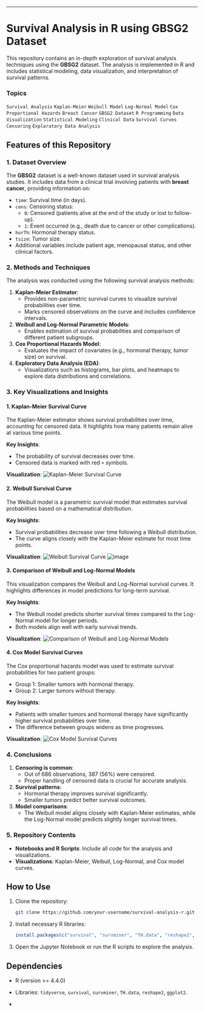 
---

# Survival Analysis in R using GBSG2 Dataset

This repository contains an in-depth exploration of survival analysis techniques using the **GBSG2** dataset. The analysis is implemented in R and includes statistical modeling, data visualization, and interpretation of survival patterns.

### Topics
`Survival Analysis` `Kaplan-Meier` `Weibull Model` `Log-Normal Model` `Cox Proportional Hazards` `Breast Cancer` `GBSG2 Dataset` `R Programming` `Data Visualization` `Statistical Modeling` `Clinical Data` `Survival Curves` `Censoring` `Exploratory Data Analysis`

## Features of this Repository

### 1. Dataset Overview
The **GBSG2** dataset is a well-known dataset used in survival analysis studies. It includes data from a clinical trial involving patients with **breast cancer**, providing information on:
- `time`: Survival time (in days).
- `cens`: Censoring status:
  - `0`: Censored (patients alive at the end of the study or lost to follow-up).
  - `1`: Event occurred (e.g., death due to cancer or other complications).
- `horTh`: Hormonal therapy status.
- `tsize`: Tumor size.
- Additional variables include patient age, menopausal status, and other clinical factors.

### 2. Methods and Techniques
The analysis was conducted using the following survival analysis methods:
1. **Kaplan-Meier Estimator**:
   - Provides non-parametric survival curves to visualize survival probabilities over time.
   - Marks censored observations on the curve and includes confidence intervals.
2. **Weibull and Log-Normal Parametric Models**:
   - Enables estimation of survival probabilities and comparison of different patient subgroups.
3. **Cox Proportional Hazards Model**:
   - Evaluates the impact of covariates (e.g., hormonal therapy, tumor size) on survival.
4. **Exploratory Data Analysis (EDA)**:
   - Visualizations such as histograms, bar plots, and heatmaps to explore data distributions and correlations.

### 3. Key Visualizations and Insights

#### 1. **Kaplan-Meier Survival Curve**
The Kaplan-Meier estimator shows survival probabilities over time, accounting for censored data. It highlights how many patients remain alive at various time points.

**Key Insights**:
- The probability of survival decreases over time.
- Censored data is marked with red `+` symbols.

**Visualization**:
![Kaplan-Meier Survival Curve](#)

#### 2. **Weibull Survival Curve**
The Weibull model is a parametric survival model that estimates survival probabilities based on a mathematical distribution.

**Key Insights**:
- Survival probabilities decrease over time following a Weibull distribution.
- The curve aligns closely with the Kaplan-Meier estimate for most time points.

**Visualization**:
![Weibull Survival Curve](#)
![image](https://github.com/user-attachments/assets/d830c041-1c19-4a6b-91e2-a08f3fab94e8)

#### 3. **Comparison of Weibull and Log-Normal Models**
This visualization compares the Weibull and Log-Normal survival curves. It highlights differences in model predictions for long-term survival.

**Key Insights**:
- The Weibull model predicts shorter survival times compared to the Log-Normal model for longer periods.
- Both models align well with early survival trends.

**Visualization**:
![Comparison of Weibull and Log-Normal Models](#)

#### 4. **Cox Model Survival Curves**
The Cox proportional hazards model was used to estimate survival probabilities for two patient groups:
- Group 1: Smaller tumors with hormonal therapy.
- Group 2: Larger tumors without therapy.

**Key Insights**:
- Patients with smaller tumors and hormonal therapy have significantly higher survival probabilities over time.
- The difference between groups widens as time progresses.

**Visualization**:
![Cox Model Survival Curves](#)

### 4. Conclusions
1. **Censoring is common**:
   - Out of 686 observations, 387 (56%) were censored.
   - Proper handling of censored data is crucial for accurate analysis.
2. **Survival patterns**:
   - Hormonal therapy improves survival significantly.
   - Smaller tumors predict better survival outcomes.
3. **Model comparisons**:
   - The Weibull model aligns closely with Kaplan-Meier estimates, while the Log-Normal model predicts slightly longer survival times.

### 5. Repository Contents
- **Notebooks and R Scripts**: Include all code for the analysis and visualizations.
- **Visualizations**: Kaplan-Meier, Weibull, Log-Normal, and Cox model curves.

## How to Use
1. Clone the repository:
   ```bash
   git clone https://github.com/your-username/survival-analysis-r.git
   ```
2. Install necessary R libraries:
   ```R
   install.packages(c("survival", "survminer", "TH.data", "reshape2", "ggplot2"))
   ```
3. Open the Jupyter Notebook or run the R scripts to explore the analysis.

## Dependencies
- R (version >= 4.4.0)
- Libraries: `tidyverse`, `survival`, `survminer`, `TH.data`, `reshape2`, `ggplot2`.



-
